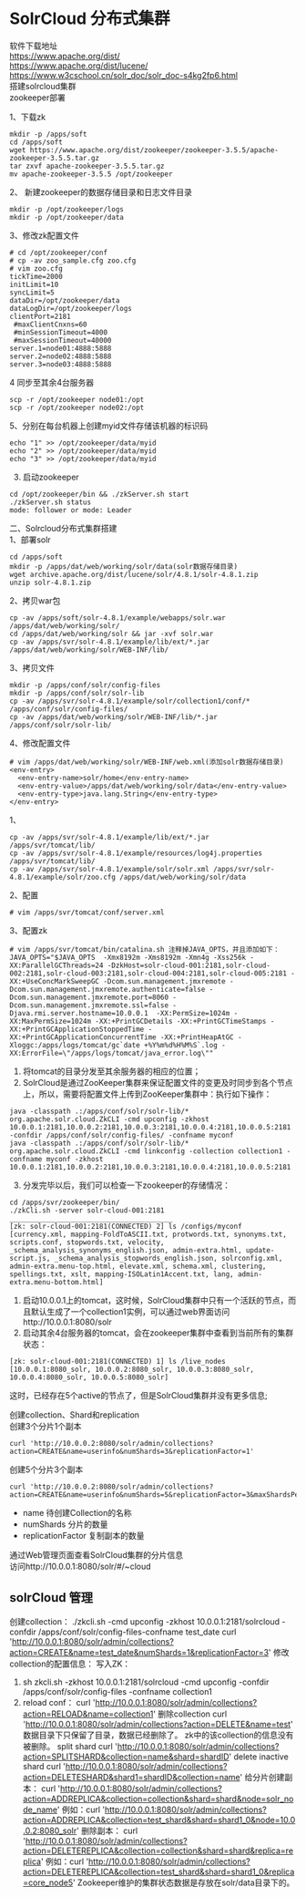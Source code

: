SolrCloud 分布式集群
======

软件下载地址  
https://www.apache.org/dist/  
https://www.apache.org/dist/lucene/  
https://www.w3cschool.cn/solr_doc/solr_doc-s4kg2fp6.html  
搭建solrcloud集群  
zookeeper部署  

1、下载zk  
```
mkdir -p /apps/soft
cd /apps/soft
wget https://www.apache.org/dist/zookeeper/zookeeper-3.5.5/apache-zookeeper-3.5.5.tar.gz
tar zxvf apache-zookeeper-3.5.5.tar.gz
mv apache-zookeeper-3.5.5 /opt/zookeeper
```  

2、	新建zookeeper的数据存储目录和日志文件目录
```
mkdir -p /opt/zookeeper/logs
mkdir -p /opt/zookeeper/data
```  

3、修改zk配置文件  
```
# cd /opt/zookeeper/conf
# cp -av zoo_sample.cfg zoo.cfg
# vim zoo.cfg
tickTime=2000
initLimit=10
syncLimit=5
dataDir=/opt/zookeeper/data
dataLogDir=/opt/zookeeper/logs
clientPort=2181
 #maxClientCnxns=60
 #minSessionTimeout=4000
 #maxSessionTimeout=40000
server.1=node01:4888:5888
server.2=node02:4888:5888
server.3=node03:4888:5888
```  


4	同步至其余4台服务器  
```
scp -r /opt/zookeeper node01:/opt
scp -r /opt/zookeeper node02:/opt
```  

5、分别在每台机器上创建myid文件存储该机器的标识码  
```
echo "1" >> /opt/zookeeper/data/myid
echo "2" >> /opt/zookeeper/data/myid
echo "3" >> /opt/zookeeper/data/myid
```  

3.	启动zookeeper  
```
cd /opt/zookeeper/bin && ./zkServer.sh start
./zkServer.sh status
mode: follower or mode: Leader
```  



二、Solrcloud分布式集群搭建  
1、部署solr  
```
cd /apps/soft
mkdir -p /apps/dat/web/working/solr/data(solr数据存储目录)
wget archive.apache.org/dist/lucene/solr/4.8.1/solr-4.8.1.zip
unzip solr-4.8.1.zip
```  

2、拷贝war包  
```
cp -av /apps/soft/solr-4.8.1/example/webapps/solr.war /apps/dat/web/working/solr/
cd /apps/dat/web/working/solr && jar -xvf solr.war
cp -av /apps/svr/solr-4.8.1/example/lib/ext/*.jar /apps/dat/web/working/solr/WEB-INF/lib/
```  

3、拷贝文件  
```
mkdir -p /apps/conf/solr/config-files
mkdir -p /apps/conf/solr/solr-lib
cp -av /apps/svr/solr-4.8.1/example/solr/collection1/conf/* /apps/conf/solr/config-files/
cp -av /apps/dat/web/working/solr/WEB-INF/lib/*.jar /apps/conf/solr/solr-lib/
```  

4、修改配置文件  
```
# vim /apps/dat/web/working/solr/WEB-INF/web.xml(添加solr数据存储目录)
<env-entry>   
  <env-entry-name>solr/home</env-entry-name>   
  <env-entry-value>/apps/dat/web/working/solr/data</env-entry-value>   
  <env-entry-type>java.lang.String</env-entry-type>
</env-entry>
```  

1、
```
cp -av /apps/svr/solr-4.8.1/example/lib/ext/*.jar /apps/svr/tomcat/lib/
cp -av /apps/svr/solr-4.8.1/example/resources/log4j.properties /apps/svr/tomcat/lib/
cp -av /apps/svr/solr-4.8.1/example/solr/solr.xml /apps/svr/solr-4.8.1/example/solr/zoo.cfg /apps/dat/web/working/solr/data
```  
2、配置  
```
# vim /apps/svr/tomcat/conf/server.xml
```  

3、配置zk
```
# vim /apps/svr/tomcat/bin/catalina.sh 注释掉JAVA_OPTS，并且添加如下：
JAVA_OPTS="$JAVA_OPTS  -Xmx8192m -Xms8192m -Xmn4g -Xss256k -XX:ParallelGCThreads=24 -DzkHost=solr-cloud-001:2181,solr-cloud-002:2181,solr-cloud-003:2181,solr-cloud-004:2181,solr-cloud-005:2181 -XX:+UseConcMarkSweepGC -Dcom.sun.management.jmxremote -Dcom.sun.management.jmxremote.authenticate=false -Dcom.sun.management.jmxremote.port=8060 -Dcom.sun.management.jmxremote.ssl=false -Djava.rmi.server.hostname=10.0.0.1  -XX:PermSize=1024m -XX:MaxPermSize=1024m -XX:+PrintGCDetails -XX:+PrintGCTimeStamps -XX:+PrintGCApplicationStoppedTime -XX:+PrintGCApplicationConcurrentTime -XX:+PrintHeapAtGC -Xloggc:/apps/logs/tomcat/gc`date +%Y%m%d%H%M%S`.log -XX:ErrorFile=\"/apps/logs/tomcat/java_error.log\""
```  
1.	将tomcat的目录分发至其余服务器的相应的位置；  
2.	SolrCloud是通过ZooKeeper集群来保证配置文件的变更及时同步到各个节点上，所以，需要将配置文件上传到ZooKeeper集群中：执行如下操作：
```
java -classpath .:/apps/conf/solr/solr-lib/* org.apache.solr.cloud.ZkCLI -cmd upconfig -zkhost 10.0.0.1:2181,10.0.0.2:2181,10.0.0.3:2181,10.0.0.4:2181,10.0.0.5:2181 -confdir /apps/conf/solr/config-files/ -confname myconf
java -classpath .:/apps/conf/solr/solr-lib/* org.apache.solr.cloud.ZkCLI -cmd linkconfig -collection collection1 -confname myconf -zkhost 10.0.0.1:2181,10.0.0.2:2181,10.0.0.3:2181,10.0.0.4:2181,10.0.0.5:2181
```  

3.	分发完毕以后，我们可以检查一下zookeeper的存储情况：  
```
cd /apps/svr/zookeeper/bin/
./zkCli.sh -server solr-cloud-001:2181
________________________________________
[zk: solr-cloud-001:2181(CONNECTED) 2] ls /configs/myconf
[currency.xml, mapping-FoldToASCII.txt, protwords.txt, synonyms.txt, scripts.conf, stopwords.txt, velocity, _schema_analysis_synonyms_english.json, admin-extra.html, update-script.js, _schema_analysis_stopwords_english.json, solrconfig.xml, admin-extra.menu-top.html, elevate.xml, schema.xml, clustering, spellings.txt, xslt, mapping-ISOLatin1Accent.txt, lang, admin-extra.menu-bottom.html]
```  

1.	启动10.0.0.1上的tomcat，这时候，SolrCloud集群中只有一个活跃的节点，而且默认生成了一个collection1实例，可以通过web界面访问http://10.0.0.1:8080/solr  
2.	启动其余4台服务器的tomcat，会在zookeeper集群中查看到当前所有的集群状态：   
```
[zk: solr-cloud-001:2181(CONNECTED) 1] ls /live_nodes
[10.0.0.1:8080_solr, 10.0.0.2:8080_solr, 10.0.0.3:8080_solr, 10.0.0.4:8080_solr, 10.0.0.5:8080_solr]
```  
这时，已经存在5个active的节点了，但是SolrCloud集群并没有更多信息;  


创建collection、Shard和replication  
创建3个分片1个副本  
```
curl 'http://10.0.0.2:8080/solr/admin/collections?action=CREATE&name=userinfo&numShards=3&replicationFactor=1'
```  
创建5个分片3个副本  
```
curl 'http://10.0.0.2:8080/solr/admin/collections?action=CREATE&name=userinfo&numShards=5&replicationFactor=3&maxShardsPerNode=3'
```  
- name 待创建Collection的名称  
- numShards 分片的数量  
- replicationFactor 复制副本的数量  

通过Web管理页面查看SolrCloud集群的分片信息  
访问http://10.0.0.1:8080/solr/#/~cloud  




solrCloud 管理
----
创建collection：
./zkcli.sh -cmd upconfig -zkhost 10.0.0.1:2181/solrcloud -confdir /apps/conf/solr/config-files-confname test_date
curl 'http://10.0.0.1:8080/solr/admin/collections?action=CREATE&name=test_date&numShards=1&replicationFactor=3'
修改collection的配置信息：
写入ZK：
1. sh zkcli.sh -zkhost 10.0.0.1:2181/solrcloud -cmd upconfig -confdir /apps/conf/solr/config-files -confname collection1
2. reload conf： curl 'http://10.0.0.1:8080/solr/admin/collections?action=RELOAD&name=collection1'
删除collection
curl 'http://10.0.0.1:8080/solr/admin/collections?action=DELETE&name=test'
数据目录下只保留了目录，数据已经删除了。
zk中的该collection的信息没有被删除。
split shard
curl 'http://10.0.0.1:8080/solr/admin/collections?action=SPLITSHARD&collection=name&shard=shardID'
delete inactive shard
curl 'http://10.0.0.1:8080/solr/admin/collections?action=DELETESHARD&shard1=shardID&collection=name'
给分片创建副本：
curl 'http://10.0.0.1:8080/solr/admin/collections?action=ADDREPLICA&collection=collection&shard=shard&node=solr_node_name'
例如：curl 'http://10.0.0.1:8080/solr/admin/collections?action=ADDREPLICA&collection=test_shard&shard=shard1_0&node=10.0.0.2:8080_solr'
删除副本：
curl 'http://10.0.0.1:8080/solr/admin/collections?action=DELETEREPLICA&collection=collection&shard=shard&replica=replica'
例如：curl 'http://10.0.0.1:8080/solr/admin/collections?action=DELETEREPLICA&collection=test_shard&shard=shard1_0&replica=core_node5'
Zookeeper维护的集群状态数据是存放在solr/data目录下的。

